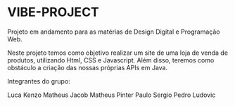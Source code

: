# VIBE-PROJECT

Projeto em andamento para as matérias de Design Digital e Programação Web.

Neste projeto temos como objetivo realizar um site de uma loja de venda de produtos, utilizando Html, CSS e Javascript. Além disso, teremos como obstáculo a criação das nossas próprias APIs em Java.

Integrantes do grupo:

Luca Kenzo
Matheus Jacob
Matheus Pinter
Paulo Sergio
Pedro Ludovic
